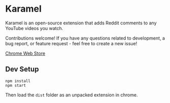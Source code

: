 # Karamel

Karamel is an open-source extension that adds Reddit comments to any YouTube videos you watch.

Contributions welcome! If you have any questions related to development, a bug report, or feature request - feel free to create a new issue!

[Chrome Web Store](https://chrome.google.com/webstore/detail/halllmdjninjohpckldgkaolbhgkfnpe)

## Dev Setup

```
npm install
npm start
```

Then load the `dist` folder as an unpacked extension in chrome.
